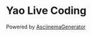 # Yao Live Coding

Powered by [AsciinemaGenerator](https://github.com/GiggleLiu/AsciinemaGenerator.jl)